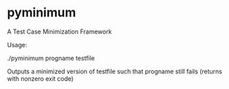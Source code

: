 # pyminimum
A Test Case Minimization Framework

Usage:

./pyminimum progname testfile

Outputs a minimized version of testfile such that progname still fails (returns with nonzero exit code)
